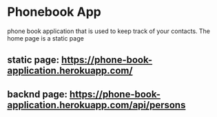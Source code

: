 # Phonebook App

phone book application that is used to keep track of your contacts. The home page is a static page

## static page: https://phone-book-application.herokuapp.com/

## backnd page: https://phone-book-application.herokuapp.com/api/persons
